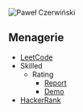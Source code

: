 ![Paweł Czerwiński](https://raw.githubusercontent.com/samsisle/menagerie/master/raw/pawel-czerwinski-pRSHSA2H_QU-unsplash.jpg)

## Menagerie

- [LeetCode](https://leetcode.com/samsisle/)
- Skilled
  - Rating
    - [Report](https://www.skilledinc.com/report-card/2243)
    - [Demo](https://rating.now.sh)
- [HackerRank](https://www.hackerrank.com/samsisle)
